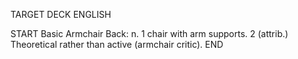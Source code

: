 TARGET DECK
ENGLISH

START
Basic
Armchair
Back: n. 1 chair with arm supports. 2 (attrib.) Theoretical rather than active (armchair critic).
END
